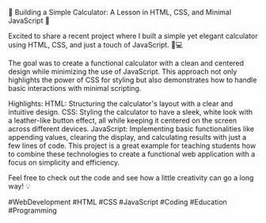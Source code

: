 🚀 Building a Simple Calculator: A Lesson in HTML, CSS, and Minimal JavaScript 🧮

Excited to share a recent project where I built a simple yet elegant calculator using HTML, CSS, and just a touch of JavaScript. 🎨💻

The goal was to create a functional calculator with a clean and centered design while minimizing the use of JavaScript. This approach not only highlights the power of CSS for styling but also demonstrates how to handle basic interactions with minimal scripting.

Highlights:
HTML: Structuring the calculator's layout with a clear and intuitive design.
CSS: Styling the calculator to have a sleek, white look with a leather-like button effect, all while keeping it centered on the screen across different devices.
JavaScript: Implementing basic functionalities like appending values, clearing the display, and calculating results with just a few lines of code.
This project is a great example for teaching students how to combine these technologies to create a functional web application with a focus on simplicity and efficiency.

Feel free to check out the code and see how a little creativity can go a long way! 💡

#WebDevelopment #HTML #CSS #JavaScript #Coding #Education #Programming
